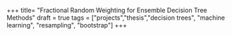 +++
title= "Fractional Random Weighting for Ensemble Decision Tree Methods"
draft = true
tags = ["projects","thesis","decision trees", "machine learning", "resampling", "bootstrap"]
+++


